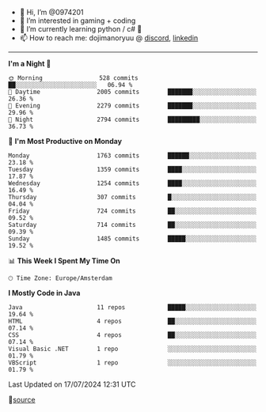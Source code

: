 - 👋 Hi, I’m @0974201
- 👀 I’m interested in gaming + coding
- 🌱 I’m currently learning python / c# 🐍
- 📫 How to reach me: dojimanoryuu @ [discord](https://discord.com "please let me know that you found me on github"), [linkedin](https://www.linkedin.com/in/sonprakiki/)  

<!---
0974201/0974201 is a ✨ special ✨ repository because its `README.md` (this file) appears on your GitHub profile.
You can click the Preview link to take a look at your changes.
--->

----
<!--START_SECTION:waka-->
**I'm a Night 🦉** 

```text
🌞 Morning                528 commits         ██░░░░░░░░░░░░░░░░░░░░░░░   06.94 % 
🌆 Daytime                2005 commits        ███████░░░░░░░░░░░░░░░░░░   26.36 % 
🌃 Evening                2279 commits        ███████░░░░░░░░░░░░░░░░░░   29.96 % 
🌙 Night                  2794 commits        █████████░░░░░░░░░░░░░░░░   36.73 % 
```
📅 **I'm Most Productive on Monday** 

```text
Monday                   1763 commits        ██████░░░░░░░░░░░░░░░░░░░   23.18 % 
Tuesday                  1359 commits        ████░░░░░░░░░░░░░░░░░░░░░   17.87 % 
Wednesday                1254 commits        ████░░░░░░░░░░░░░░░░░░░░░   16.49 % 
Thursday                 307 commits         █░░░░░░░░░░░░░░░░░░░░░░░░   04.04 % 
Friday                   724 commits         ██░░░░░░░░░░░░░░░░░░░░░░░   09.52 % 
Saturday                 714 commits         ██░░░░░░░░░░░░░░░░░░░░░░░   09.39 % 
Sunday                   1485 commits        █████░░░░░░░░░░░░░░░░░░░░   19.52 % 
```


📊 **This Week I Spent My Time On** 

```text
🕑︎ Time Zone: Europe/Amsterdam
```

**I Mostly Code in Java** 

```text
Java                     11 repos            █████░░░░░░░░░░░░░░░░░░░░   19.64 % 
HTML                     4 repos             ██░░░░░░░░░░░░░░░░░░░░░░░   07.14 % 
CSS                      4 repos             ██░░░░░░░░░░░░░░░░░░░░░░░   07.14 % 
Visual Basic .NET        1 repo              ░░░░░░░░░░░░░░░░░░░░░░░░░   01.79 % 
VBScript                 1 repo              ░░░░░░░░░░░░░░░░░░░░░░░░░   01.79 % 
```




 Last Updated on 17/07/2024 12:31 UTC
<!--END_SECTION:waka-->
🔗[source](https://github.com/anmol098/waka-readme-stats/)
